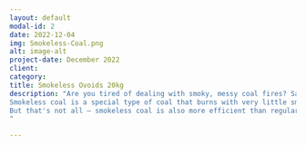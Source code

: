```yaml
---
layout: default
modal-id: 2
date: 2022-12-04
img: Smokeless-Coal.png
alt: image-alt
project-date: December 2022
client: 
category: 
title: Smokeless Ovoids 20kg
description: "Are you tired of dealing with smoky, messy coal fires? Say goodbye to the hassle and hello to convenient, clean-burning smokeless coal!
Smokeless coal is a special type of coal that burns with very little smoke, making it an ideal option for anyone who wants to enjoy the warmth and ambiance of a coal fire without the inconvenience of dealing with smoke and soot. With smokeless coal, you can enjoy a cozy, comfortable fire without the headaches of a traditional coal fire.
But that's not all – smokeless coal is also more efficient than regular coal. It burns hotter and longer, so you can get more heat from less coal. This means you'll save money on fuel costs, and you'll also be doing your part to reduce your carbon footprint.
"

---
```

